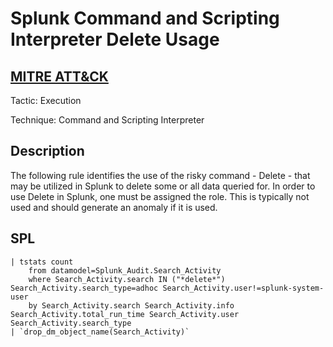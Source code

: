 # Splunk Command and Scripting Interpreter Delete Usage

## [MITRE ATT&CK](https://attack.mitre.org/techniques/T1059/)
Tactic: Execution

Technique: Command and Scripting Interpreter

## Description
The following rule identifies the use of the risky command - Delete - that may be utilized in Splunk to delete some or all data queried for. In order to use Delete in Splunk, one must be assigned the role. This is typically not used and should generate an anomaly if it is used.

## SPL
```spl
| tstats count 
    from datamodel=Splunk_Audit.Search_Activity 
    where Search_Activity.search IN ("*delete*") Search_Activity.search_type=adhoc Search_Activity.user!=splunk-system-user 
    by Search_Activity.search Search_Activity.info Search_Activity.total_run_time Search_Activity.user Search_Activity.search_type 
| `drop_dm_object_name(Search_Activity)`
```